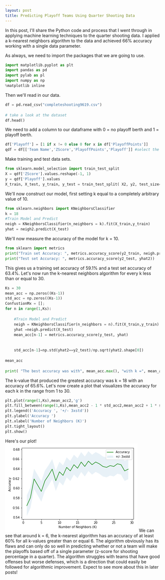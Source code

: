 ```yaml
---
layout: post
title: Predicting Playoff Teams Using Quarter Shooting Data
---
```


In this post, I'll share the Python code and process that I went through in applying machine learning techniques to the quarter shooting data. I applied a k-nearest neighbors algorithm to the data and achieved 66% accuracy working with a single data parameter.

As always, we need to import the packages that we are going to use.
```python
import matplotlib.pyplot as plt
import pandas as pd
import pylab as pl
import numpy as np
%matplotlib inline
```

Then we'll read in our data.
```python
df = pd.read_csv("completeshooting9619.csv")

# take a look at the dataset
df.head()
```
We need to add a column to our dataframe with 0 = no playoff berth and 1 = playoff berth.
```python
df['Playoff'] = [1 if x != 0 else 0 for x in df['PlayoffPoints']]
qdf = df[['Team Name','ZScore','PlayoffPoints','Playoff']] #select the features we want to look at
```
Make training and test data sets.
```python
from sklearn.model_selection import train_test_split
X = qdf['ZScore'].values.reshape(-1, 1)
y = qdf['Playoff'].values
X_train, X_test, y_train, y_test = train_test_split( X2, y2, test_size=0.2, random_state=4)
``` 
We'll now construct our model, first setting k equal to a completely arbitrary value of 10.
```python
from sklearn.neighbors import KNeighborsClassifier
k = 18
#Train Model and Predict  
neigh = KNeighborsClassifier(n_neighbors = k).fit(X_train,y_train)
yhat = neigh2.predict(X_test)
```

We'll now measure the accuracy of the model for k = 10.
```python
from sklearn import metrics
print("Train set Accuracy: ", metrics.accuracy_score(y2_train, neigh.predict(X2_train)))
print("Test set Accuracy: ", metrics.accuracy_score(y2_test, yhat2))
```

This gives us a training set accuracy of 59.1% and a test set accuracy of 63.4%. Let's now run the k-nearest neighbors algorithm for every k less than or equal to 30.
```python
Ks = 30
mean_acc = np.zeros((Ks-1))
std_acc = np.zeros((Ks-1))
ConfustionMx = [];
for n in range(1,Ks):
    
    #Train Model and Predict  
    neigh = KNeighborsClassifier(n_neighbors = n).fit(X_train,y_train)
    yhat =neigh.predict(X_test)
    mean_acc[n-1] = metrics.accuracy_score(y_test, yhat)

    
    std_acc[n-1]=np.std(yhat2==y2_test)/np.sqrt(yhat2.shape[0])

mean_acc

print( "The best accuracy was with", mean_acc.max(), "with k =", mean_acc.argmax()+1) 
```
The k-value that produced the greatest accuracy was k = 18 with an accuracy of 65.6%. Let's now create a plot that visualizes the accuracy for each k in the range from 1 to 30.
```python
plt.plot(range(1,Ks),mean_acc2,'g')
plt.fill_between(range(1,Ks),mean_acc2 - 1 * std_acc2,mean_acc2 + 1 * std_acc2, alpha=0.10)
plt.legend(('Accuracy ', '+/- 3xstd'))
plt.ylabel('Accuracy ')
plt.xlabel('Number of Neighbors (K)')
plt.tight_layout()
plt.show()
```
Here's our plot!
![Accuracy plot](https://raw.githubusercontent.com/joshnoonan/joshnoonan.github.io/master/images/quarterK.png) 
We can see that around k = 6, the k-nearest algorithm has an accuracy of at least 60% for all k-values greater than or equal 6. The algorithm obviously has its flaws and can only do so well in predicting whether or not a team will make the playoffs based off of a single parameter (z-score for shooting percentage in a quarter). The algorithm struggles with teams that have good offenses but worse defenses, which is a direction that could easily be followed for algorithmic improvement. Expect to see more about this in later posts!
